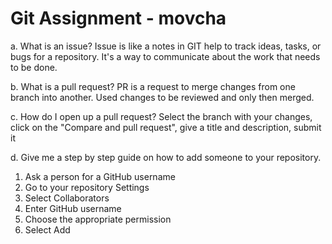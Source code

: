 # Git Assignment - movcha

a. What is an issue?
Issue is like a notes in GIT help to track ideas, tasks, or bugs for a repository. It's a way to communicate about the work that needs to be done.

b. What is a pull request?
PR is a request to merge changes from one branch into another. Used changes to be reviewed and only then merged.

c. How do I open up a pull request?
Select the branch with your changes, click on the "Compare and pull request", give a title and description, submit it

d. Give me a step by step guide on how to add someone to your repository.
1. Ask a person for a GitHub username
2. Go to your repository Settings
3. Select Collaborators
4. Enter GitHub username
5. Choose the appropriate permission
6. Select Add